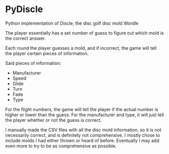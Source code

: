 # PyDiscle
Python implementation of Discle, the disc golf disc mold Wordle

The player essentially has a set number of guess to figure out which mold is the correct answer.

Each round the player guesses a mold, and if incorrect, the game will tell the player certain pieces of information.

Said pieces of information:
* Manufacturer
* Speed
* Glide
* Turn
* Fade
* Type

For the flight numbers, the game will tell the player if the actual number is higher or lower than the guess. For the manufacturer and type, it will just tell the player whether or not the guess is correct.

I manually made the CSV files with all the disc mold information, so it is not necessarily correct, and is definitely not comprehensive. I mostly chose to include molds I had either thrown or heard of before. Eventually I may add even more to try to be as comprehensive as possible.